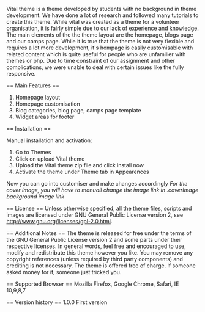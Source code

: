 Vital theme is a theme developed by students with no background in theme development.
We have done a lot of research and followed many tutorials to create this theme. While vital was created as a theme for a volunteer organisation, it is fairly simple due to our lack of experience and knowledge. The main elements of the the theme layout are the homepage, blogs page and our camps page. While it is true that the theme is not very flexible and requires a lot more development, it's hompage is easily customisable with related content which is quite useful for people who are unfamilier with themes or php. Due to time constraint of our assignment and other complications, we were unable to deal with certain issues like the fully responsive.

== Main Features == 
1. Homepage layout
2. Homepage customisation
3. Blog categories, blog page, camps page template
4. Widget areas for footer

== Installation ==

Manual installation and activation:

1. Go to Themes
2. Click on upload Vital theme
3. Upload the Vital theme zip file and click install now
4. Activate the theme under Theme tab in Appearences

Now you can go into customiser and make changes accordingly
*For the cover image, you will have to manuall change the image link in .coverImage background image link*


== License ==
Unless otherwise specified, all the theme files, scripts and images
are licensed under GNU General Public License version 2, see http://www.gnu.org/licenses/gpl-2.0.html.

== Additional Notes ==
The theme is released for free under the terms of the GNU General Public License version 2
and some parts under their respective licenses.
In general words, feel free and encouraged to use, modify and redistribute this theme however you like.
You may remove any copyright references (unless required by third party components) and crediting is not necessary.
The theme is offered free of charge. If someone asked money for it, someone just tricked you.

== Supported Browser ==
Mozilla Firefox, Google Chrome, Safari, IE 10,9,8,7

== Version history ==
1.0.0 First version
